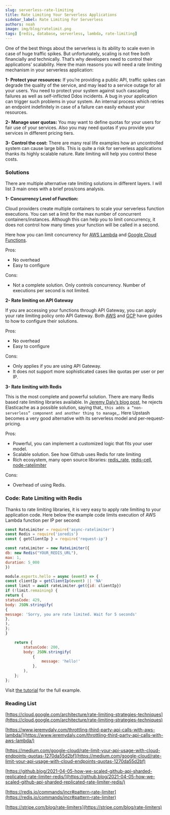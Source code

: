 ```yaml
---
slug: serverless-rate-limiting
title: Rate Limiting Your Serverless Applications
sidebar_label: Rate Limiting For Serverless
authors: noah
image: img/blog/ratelimit.png
tags: [redis, database, serverless, lambda, rate-limiting]
---
```



One of the best things about the serverless is its ability to scale even in case of huge traffic spikes. But unfortunately, scaling is not free both financially and technically. That’s why developers need to control their applications’ scalability. Here the main reasons you will need a rate limiting mechanism in your serverless application:

**1- Protect your resources:** If you’re providing a public API, traffic spikes can degrade the quality of the service, and may lead to a service outage for all your users. You need to protect your system against such cascading failures as well as self-inflicted Ddos incidents. A bug in your application can trigger such problems in your system. An internal process which retries an endpoint indefinitely in case of a failure can easily exhaust your resources.

**2- Manage user quotas:** You may want to define quotas for your users for fair use of your services. Also you may need quotas if you provide your services in different pricing tiers.

**3- Control the cost:** There are many real life examples how an uncontrolled system can cause large bills. This is quite a risk for serverless applications thanks its highly scalable nature. Rate limiting will help you control these costs.

<!--truncate-->

### Solutions

There are multiple alternative rate limiting solutions in different layers. I will list 3 main ones with a brief pros/cons analysis.

**1- Concurrency Level of Function:**

Cloud providers create multiple containers to scale your serverless function executions. You can set a limit for the max number of concurrent containers/instances. Although this can help you to limit concurrency, it does not control how many times your function will be called in a second.

Here how you can limit concurrency for [AWS Lambda](https://aws.amazon.com/blogs/compute/managing-aws-lambda-function-concurrency/) and [Google Cloud Functions](https://cloud.google.com/functions/docs/max-instances#setting_max_instances_limits).

Pros:
*   No overhead
*   Easy to configure

Cons:
*   Not a complete solution. Only controls concurrency. Number of executions per second is not limited.

**2- Rate limiting on API Gateway**

If you are accessing your functions through API Gateway, you can apply your rate limiting policy onto API Gateway. Both [AWS](https://docs.aws.amazon.com/apigateway/latest/developerguide/api-gateway-request-throttling.html) and [GCP](https://medium.com/google-cloud/rate-limit-your-api-usage-with-cloud-endpoints-quotas-1270da55d2bf) have guides to how to configure their solutions.

Pros:
*   No overhead
*   Easy to configure

Cons:
*   Only applies if you are using API Gateway.
*   It does not support more sophisticated cases like quotas per user or per IP.

**3- Rate limiting with Redis**

This is the most complete and powerful solution. There are many Redis based rate limiting libraries available. In [Jeremy Daly’s blog post](https://www.jeremydaly.com/throttling-third-party-api-calls-with-aws-lambda/), he rejects Elasticache as a possible solution, saying that_ `this adds a “non-serverless” component and another thing to manage`_. Here Upstash becomes a very good alternative with its serverless model and per-request-pricing.

Pros:



*   Powerful, you can implement a customized logic that fits your user model.
*   Scalable solution. See how Github uses Redis for rate limiting
*   Rich ecosystem, many open source libraries: [redis_rate](https://github.com/go-redis/redis_rate), [redis-cell](https://github.com/brandur/redis-cell), [node-ratelimiter](https://github.com/tj/node-ratelimiter)

Cons:



*   Overhead of using Redis.

### Code: Rate Limiting with Redis 

Thanks to rate limiting libraries, it is very easy to apply rate limiting to your application code. Here below the example code limits execution of AWS Lambda function per IP per second:
    
```javascript
const RateLimiter = require('async-ratelimiter')
const Redis = require('ioredis')
const { getClientIp } = require('request-ip')

const rateLimiter = new RateLimiter({
db: new Redis("YOUR_REDIS_URL"),
max: 1,
duration: 5_000
})

module.exports.hello = async (event) => {
const clientIp = getClientIp(event) || 'NA'
const limit = await rateLimiter.get({id: clientIp})
if (!limit.remaining) {
return {
statusCode: 429,
body: JSON.stringify(
{
message: 'Sorry, you are rate limited. Wait for 5 seconds'
},
),
};
}

    return {
        statusCode: 200,
        body: JSON.stringify(
            {
                message: 'hello!'
            },
        ),
    };
}; 
```

Visit [the tutorial](https://docs.upstash.com/tutorials/rate-limiting) for the full example.

### Reading List

[https://cloud.google.com/architecture/rate-limiting-strategies-techniques](https://cloud.google.com/architecture/rate-limiting-strategies-techniques)

[https://www.jeremydaly.com/throttling-third-party-api-calls-with-aws-lambda/](https://www.jeremydaly.com/throttling-third-party-api-calls-with-aws-lambda/)

[https://medium.com/google-cloud/rate-limit-your-api-usage-with-cloud-endpoints-quotas-1270da55d2bf](https://medium.com/google-cloud/rate-limit-your-api-usage-with-cloud-endpoints-quotas-1270da55d2bf)

[https://github.blog/2021-04-05-how-we-scaled-github-api-sharded-replicated-rate-limiter-redis/](https://github.blog/2021-04-05-how-we-scaled-github-api-sharded-replicated-rate-limiter-redis/)

[https://redis.io/commands/incr#pattern-rate-limiter](https://redis.io/commands/incr#pattern-rate-limiter)

[https://stripe.com/blog/rate-limiters](https://stripe.com/blog/rate-limiters)

